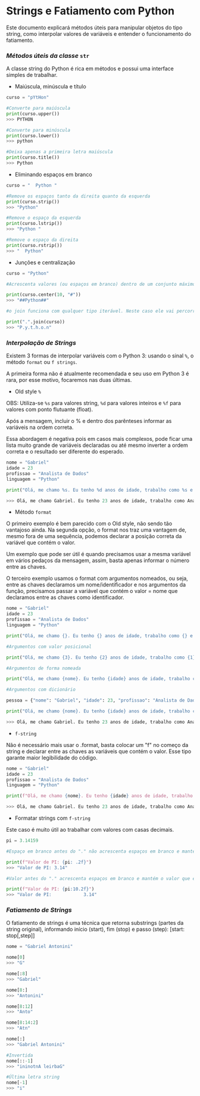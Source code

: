 
# Strings e Fatiamento com Python

Este documento explicará métodos úteis para manipular objetos do tipo string, como interpolar valores de variáveis e entender o funcionamento do fatiamento. 

### _Métodos úteis da classe_ `str`

A classe string do Python é rica em métodos e possui uma interface simples de trabalhar. 

- Maiúscula, minúscula e título

~~~python
curso = "pYtHon"

#Converte para maiúscula
print(curso.upper())
>>> PYTHON

#Converte para minúscula
print(curso.lower())
>>> python

#Deixa apenas a primeira letra maiúscula
print(curso.title())
>>> Python
~~~

- Eliminando espaços em branco

~~~python
curso = "  Python "

#Remove os espaços tanto da direita quanto da esquerda
print(curso.strip())
>>> "Python"

#Remove o espaço da esquerda
print(curso.lstrip())
>>> "Python "

#Remove o espaço da direita
print(curso.rstrip())
>>> "  Python"
~~~

- Junções e centralização

~~~python
curso = "Python"

#Acrescenta valores (ou espaços em branco) dentro de um conjunto máximo de caracteres definidos na função e centraliza a palavra no centro.

print(curso.center(10, "#"))
>>> "##Python##"

#o join funciona com qualquer tipo iterável. Neste caso ele vai percorrer cada letra da palavra e incluir um ponto depois da letra.

print(".".join(curso))
>>> "P.y.t.h.o.n"
~~~

### _Interpolação de Strings_

Existem 3 formas de interpolar variáveis com o Python 3: usando o sinal `%`, o método `format` ou `f strings`.

A primeira forma não é atualmente recomendada e seu uso em Python 3 é rara, por esse motivo, focaremos nas duas últimas. 

- Old style `%`

OBS: Utiliza-se `%s` para valores string, `%d` para valores inteiros e `%f` para valores com ponto flutuante (float).

Após a mensagem, incluir o % e dentro dos parênteses informar as variáveis na ordem correta.

Essa abordagem é negativa pois em casos mais complexos, pode ficar uma lista muito grande de variáveis declaradas ou até mesmo inverter a ordem correta e o resultado ser diferente do esperado.

~~~python
nome = "Gabriel"
idade = 23
profissao = "Analista de Dados"
linguagem = "Python"

print("Olá, me chamo %s. Eu tenho %d anos de idade, trabalho como %s e estou matriculado no curso de %s." % (nome, idade, profissao, linguagem))

>>> Olá, me chamo Gabriel. Eu tenho 23 anos de idade, trabalho como Analista de Dados e estou matriculado no curso de Python.
~~~

- Método `format`

O primeiro exemplo é bem parecido com o Old style, não sendo tão vantajoso ainda. Na segunda opção, o format nos traz uma vantagem de, mesmo fora de uma sequência, podemos declarar a posição correta da variável que contém o valor. 

Um exemplo que pode ser útil é quando precisamos usar a mesma variável em vários pedaços da mensagem, assim, basta apenas informar o número entre as chaves.

O terceiro exemplo usamos o format com argumentos nomeados, ou seja, entre as chaves declaramos um nome/identificador e nos argumentos da função, precisamos passar a variável que contém o valor = nome que declaramos entre as chaves como identificador.

~~~python
nome = "Gabriel"
idade = 23
profissao = "Analista de Dados"
linguagem = "Python"

print("Olá, me chamo {}. Eu tenho {} anos de idade, trabalho como {} e estou matriculado no curso de {}." .format(nome, idade, profissao, linguagem))

#Argumentos com valor posicional

print("Olá, me chamo {3}. Eu tenho {2} anos de idade, trabalho como {1} e estou matriculado no curso de {0}." .format(linguagem, profissao, idade, nome))

#Argumentos de forma nomeada

print("Olá, me chamo {nome}. Eu tenho {idade} anos de idade, trabalho como {profissao} e estou matriculado no curso de {linguagem}." .format(nome=nome, idade=idade, profissao=profissao, linguagem=linguagem))

#Argumentos com dicionário 

pessoa = {"nome": "Gabriel", "idade": 23, "profissao": "Analista de Dados", "linguagem": "Python"}

print("Olá, me chamo {nome}. Eu tenho {idade} anos de idade, trabalho como {profissao} e estou matriculado no curso de {linguagem}." .format(**pessoa))

>>> Olá, me chamo Gabriel. Eu tenho 23 anos de idade, trabalho como Analista de Dados e estou matriculado no curso de Python.
~~~

- `f-string`

Não é necessário mais usar o .format, basta colocar um "f" no começo da string e declarar entre as chaves as variáveis que contém o valor. Esse tipo garante maior legibilidade do código.

~~~python
nome = "Gabriel"
idade = 23
profissao = "Analista de Dados"
linguagem = "Python"

print(f"Olá, me chamo {nome}. Eu tenho {idade} anos de idade, trabalho como {profissao} e estou matriculado no curso de {linguagem}.")

>>> Olá, me chamo Gabriel. Eu tenho 23 anos de idade, trabalho como Analista de Dados e estou matriculado no curso de Python.
~~~

- Formatar strings com `f-string`

Este caso é muito útil ao trabalhar com valores com casas decimais.

~~~python
pi = 3.14159

#Espaço em branco antes do "." não acrescenta espaços em branco e mantém o valor que estiver.

print(f"Valor de PI: {pi: .2f}")
>>> "Valor de PI: 3.14"

#Valor antes do "." acrescenta espaços em branco e mantém o valor que estiver.

print(f"Valor de PI: {pi:10.2f}")
>>> "Valor de PI:            3.14"
~~~

### _Fatiamento de Strings_

O fatiamento de strings é uma técnica que retorna substrings (partes da string original), informando início (start), fim (stop) e passo (step): [start: stop[,step]]

~~~python
nome = "Gabriel Antonini"

nome[0]
>>> "G"

nome[:8]
>>> "Gabriel"

nome[8:]
>>> "Antonini"

nome[8:12]
>>> "Anto"

nome[8:14:2]
>>> "Atn"

nome[:]
>>> "Gabriel Antonini"

#Invertida
nome[::-1]
>>> "ininotnA leirbaG"

#Última letra string
nome[-1]
>>> "i"
~~~